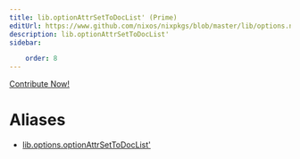 ```yaml
---
title: lib.optionAttrSetToDocList' (Prime)
editUrl: https://www.github.com/nixos/nixpkgs/blob/master/lib/options.nix#L308C29
description: lib.optionAttrSetToDocList'
sidebar:

    order: 8
---
```


<a href="https://www.github.com/nixos/nixpkgs/blob/master/lib/options.nix#L308C29">Contribute Now!</a>


# Aliases

- [lib.options.optionAttrSetToDocList'](./reference/lib/options/lib-options-optionAttrSetToDocList' (Prime))


